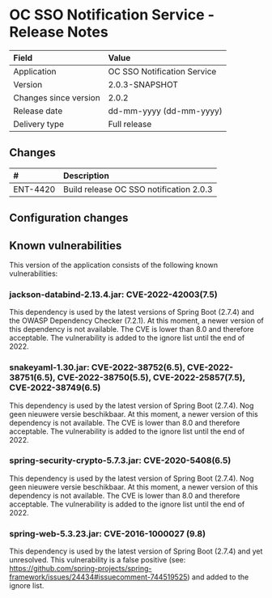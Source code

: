 # OC SSO Notification Service - Release Notes

| Field                     | Value                       |
|:------------------------- |:--------------------------- | 
| Application               | OC SSO Notification Service |
| Version                   | 2.0.3-SNAPSHOT              |
| Changes since version     | 2.0.2                       |
| Release date              | dd-mm-yyyy (dd-mm-yyyy)     |
| Delivery type             | Full release                |

## Changes

|#        | Description                             |
|:------- | :-------------------------------------- |
|ENT-4420 | Build release OC SSO notification 2.0.3 |

## Configuration changes

## Known vulnerabilities

This version of the application consists of the following known vulnerabilities:

### jackson-databind-2.13.4.jar: CVE-2022-42003(7.5)

This dependency is used by the latest versions of Spring Boot (2.7.4) and the OWASP Dependency Checker (7.2.1). At this 
moment, a newer version of this dependency is not available. The CVE is lower than 8.0 and therefore acceptable. The 
vulnerability is added to the ignore list until the end of 2022.

### snakeyaml-1.30.jar: CVE-2022-38752(6.5), CVE-2022-38751(6.5), CVE-2022-38750(5.5), CVE-2022-25857(7.5), CVE-2022-38749(6.5)

This dependency is used by the latest version of Spring Boot (2.7.4). Nog geen nieuwere versie beschikbaar. At this
moment, a newer version of this dependency is not available. The CVE is lower than 8.0 and therefore acceptable. The
vulnerability is added to the ignore list until the end of 2022.

### spring-security-crypto-5.7.3.jar: CVE-2020-5408(6.5)

This dependency is used by the latest version of Spring Boot (2.7.4). Nog geen nieuwere versie beschikbaar. At this
moment, a newer version of this dependency is not available. The CVE is lower than 8.0 and therefore acceptable. The
vulnerability is added to the ignore list until the end of 2022.

### spring-web-5.3.23.jar: CVE-2016-1000027 (9.8)

This dependency is used by the latest version of Spring Boot (2.7.4) and yet unresolved. This vulnerability is a false 
positive (see: https://github.com/spring-projects/spring-framework/issues/24434#issuecomment-744519525) and added to 
the ignore list.

